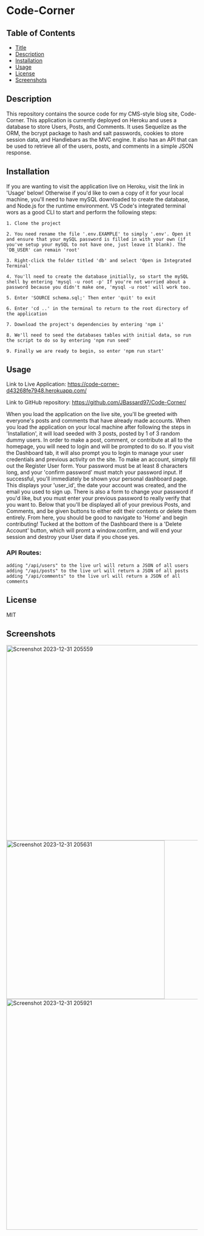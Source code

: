 # Code-Corner

## Table of Contents

- [Title](#title)
- [Description](#description)
- [Installation](#installation)
- [Usage](#usage)
- [License](#license)
- [Screenshots](#screenshots)

## Description

This repository contains the source code for my CMS-style blog site, Code-Corner. This application is currently deployed on Heroku and uses a database to store Users, Posts, and Comments. It uses Sequelize as the ORM, the bcrypt package to hash and salt passwords, cookies to store session data, and Handlebars as the MVC engine. It also has an API that can be used to retrieve all of the users, posts, and comments in a simple JSON response.

## Installation

If you are wanting to visit the application live on Heroku, visit the link in 'Usage' below! Otherwise if you'd like to own a copy of it for your local machine, you'll need to have mySQL downloaded to create the database, and Node.js for the runtime environment. VS Code's integrated terminal wors as a good CLI to start and perform the following steps:
    
    1. Clone the project
    
    2. You need rename the file '.env.EXAMPLE' to simply '.env'. Open it and ensure that your mySQL password is filled in with your own (if you've setup your mySQL to not have one, just leave it blank). The 'DB_USER' can remain 'root' 
    
    3. Right-click the folder titled 'db' and select 'Open in Integrated Terminal'
    
    4. You'll need to create the database initially, so start the mySQL shell by entering 'mysql -u root -p' If you're not worried about a password because you didn't make one, 'mysql -u root' will work too.
    
    5. Enter 'SOURCE schema.sql;' Then enter 'quit' to exit
    
    6. Enter 'cd ..' in the terminal to return to the root directory of the application
    
    7. Download the project's dependencies by entering 'npm i'
    
    8. We'll need to seed the databases tables with initial data, so run the script to do so by entering 'npm run seed' 
    
    9. Finally we are ready to begin, so enter 'npm run start'

## Usage

Link to Live Application: https://code-corner-d43268fe7948.herokuapp.com/

Link to GitHub repository: https://github.com/JBassard97/Code-Corner/

When you load the application on the live site, you'll be greeted with everyone's posts and comments that have already made accounts. When you load the application on your local machine after following the steps in 'Installation', it will load seeded with 3 posts, posted by 1 of 3 random dummy users. In order to make a post, comment, or contribute at all to the homepage, you will need to login and will be prompted to do so. If you visit the Dashboard tab, it will also prompt you to login to manage your user credentials and previous activity on the site. To make an account, simply fill out the Register User form. Your password must be at least 8 characters long, and your 'confirm password' must match your password input. If successful, you'll immediately be shown your personal dashboard page. This displays your 'user_id', the date your account was created, and the email you used to sign up. There is also a form to change your password if you'd like, but you must enter your previous password to really verify that you want to. Below that you'll be displayed all of your previous Posts, and Comments, and be given buttons to either edit their contents or delete them entirely. From here, you should be good to navigate to 'Home' and begin contributing! Tucked at the bottom of the Dashboard there is a 'Delete Account' button, which will promt a window.confirm, and will end your session and destroy your User data if you chose yes.

### API Routes:
    adding "/api/users" to the live url will return a JSON of all users
    adding "/api/posts" to the live url will return a JSON of all posts
    adding "/api/comments" to the live url will return a JSON of all comments

## License

MIT

## Screenshots
<img width="514" alt="Screenshot 2023-12-31 205559" src="https://github.com/JBassard97/Code-Corner/assets/142551579/ee30e56d-a00f-4b10-900b-f7e56e0ba3ca">
<img width="417" alt="Screenshot 2023-12-31 205631" src="https://github.com/JBassard97/Code-Corner/assets/142551579/e353f79c-7b13-4df5-8e63-dacf8d7f47fa">
<img width="607" alt="Screenshot 2023-12-31 205921" src="https://github.com/JBassard97/Code-Corner/assets/142551579/5c946f43-ef8b-4017-aa37-6a6df67c8ea8">
